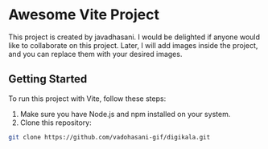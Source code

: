 # Awesome Vite Project

This project is created by javadhasani. I would be delighted if anyone would like to collaborate on this project. Later, I will add images inside the project, and you can replace them with your desired images.

## Getting Started

To run this project with Vite, follow these steps:

1. Make sure you have Node.js and npm installed on your system.
2. Clone this repository:

```bash
git clone https://github.com/vadohasani-gif/digikala.git
